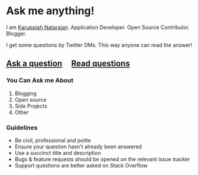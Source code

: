 # Ask me anything!

I am [Karuppiah Natarajan](https://twitter.com/karuppiah7890). 
Application Developer. Open Source Contributor. Blogger.

I get some questions by Twitter DMs. This way anyone can read the answer!

## [Ask a question](../../issues/new) &nbsp;&nbsp;&nbsp; [Read questions](../../issues?utf8=%E2%9C%93&q=is%3Aissue%20is%3Aclosed%20sort%3Aupdated-desc%20-label%3Ahidden)

### You Can Ask me About

1. Blogging
2. Open source
3. Side Projects
4. Other

### Guidelines

- Be civil, professional and polite
- Ensure your question hasn't already been answered
- Use a succinct title and description
- Bugs & feature requests should be opened on the relevant issue tracker
- Support questions are better asked on Stack Overflow